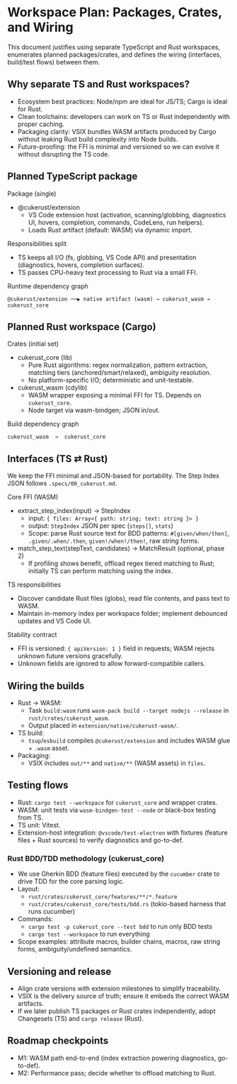 # Workspace Plan: Packages, Crates, and Wiring

This document justifies using separate TypeScript and Rust workspaces, enumerates planned packages/crates, and defines the wiring (interfaces, build/test flows) between them.

## Why separate TS and Rust workspaces?

- Ecosystem best practices: Node/npm are ideal for JS/TS; Cargo is ideal for Rust.
- Clean toolchains: developers can work on TS or Rust independently with proper caching.
- Packaging clarity: VSIX bundles WASM artifacts produced by Cargo without leaking Rust build complexity into Node builds.
- Future-proofing: the FFI is minimal and versioned so we can evolve it without disrupting the TS code.

## Planned TypeScript package

Package (single)

- @cukerust/extension
  - VS Code extension host (activation, scanning/globbing, diagnostics UI, hovers, completion, commands, CodeLens, run helpers).
  - Loads Rust artifact (default: WASM) via dynamic import.

Responsibilities split

- TS keeps all I/O (fs, globbing, VS Code API) and presentation (diagnostics, hovers, completion surfaces).
- TS passes CPU-heavy text processing to Rust via a small FFI.

Runtime dependency graph

```
@cukerust/extension ──▶ native artifact (wasm) → cukerust_wasm → cukerust_core
```

## Planned Rust workspace (Cargo)

Crates (initial set)

- cukerust_core (lib)
  - Pure Rust algorithms: regex normalization, pattern extraction, matching tiers (anchored/smart/relaxed), ambiguity resolution.
  - No platform-specific I/O; deterministic and unit-testable.
- cukerust_wasm (cdylib)
  - WASM wrapper exposing a minimal FFI for TS. Depends on `cukerust_core`.
  - Node target via wasm-bindgen; JSON in/out.

Build dependency graph

```
cukerust_wasm  →  cukerust_core
```

## Interfaces (TS ⇄ Rust)

We keep the FFI minimal and JSON-based for portability. The Step Index JSON follows `.specs/00_cukerust.md`.

Core FFI (WASM)

- extract_step_index(input) → StepIndex
  - input: `{ files: Array<{ path: string; text: string }> }`
  - output: `StepIndex` JSON per spec (`steps[]`, `stats`)
  - Scope: parse Rust source text for BDD patterns: `#[given/when/then]`, `.given/.when/.then`, `given!/when!/then!`, raw string forms.
- match_step_text(stepText, candidates) → MatchResult (optional, phase 2)
  - If profiling shows benefit, offload regex tiered matching to Rust; initially TS can perform matching using the index.

TS responsibilities

- Discover candidate Rust files (globs), read file contents, and pass text to WASM.
- Maintain in-memory index per workspace folder; implement debounced updates and VS Code UI.

Stability contract

- FFI is versioned: `{ apiVersion: 1 }` field in requests; WASM rejects unknown future versions gracefully.
- Unknown fields are ignored to allow forward-compatible callers.

## Wiring the builds

- Rust → WASM:
  - Task `build:wasm` runs `wasm-pack build --target nodejs --release` in `rust/crates/cukerust_wasm`.
  - Output placed in `extension/native/cukerust-wasm/`.
- TS build:
  - `tsup`/`esbuild` compiles `@cukerust/extension` and includes WASM glue + `.wasm` asset.
- Packaging:
  - VSIX includes `out/**` and `native/**` (WASM assets) in `files`.

## Testing flows

- Rust: `cargo test --workspace` for `cukerust_core` and wrapper crates.
- WASM: unit tests via `wasm-bindgen-test --node` or black-box testing from TS.
- TS unit: Vitest.
- Extension-host integration: `@vscode/test-electron` with fixtures (feature files + Rust sources) to verify diagnostics and go-to-def.

### Rust BDD/TDD methodology (cukerust_core)

- We use Gherkin BDD (feature files) executed by the `cucumber` crate to drive TDD for the core parsing logic.
- Layout:
  - `rust/crates/cukerust_core/features/**/*.feature`
  - `rust/crates/cukerust_core/tests/bdd.rs` (tokio-based harness that runs cucumber)
- Commands:
  - `cargo test -p cukerust_core --test bdd` to run only BDD tests
  - `cargo test --workspace` to run everything
- Scope examples: attribute macros, builder chains, macros, raw string forms, ambiguity/undefined semantics.

## Versioning and release

- Align crate versions with extension milestones to simplify traceability.
- VSIX is the delivery source of truth; ensure it embeds the correct WASM artifacts.
- If we later publish TS packages or Rust crates independently, adopt Changesets (TS) and `cargo release` (Rust).

## Roadmap checkpoints

- M1: WASM path end-to-end (index extraction powering diagnostics, go-to-def).
- M2: Performance pass; decide whether to offload matching to Rust.
